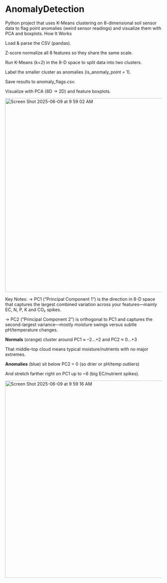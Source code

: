 # AnomalyDetection
Python project that uses K-Means clustering on 8-dimensional soil sensor data to flag point anomalies (weird sensor readings) and visualize them with PCA and boxplots.
How It Works

Load & parse the CSV (pandas).

Z-score normalize all 8 features so they share the same scale.

Run K-Means (k=2) in the 8-D space to split data into two clusters.

Label the smaller cluster as anomalies (is_anomaly_point = 1).

Save results to anomaly_flags.csv.

Visualize with PCA (8D → 2D) and feature boxplots.


<img width="624" alt="Screen Shot 2025-06-09 at 9 59 02 AM" src="https://github.com/user-attachments/assets/b9dab512-5dcd-4be2-8b7a-7ce9b3d11feb" />

Key Notes: 
-> PC1 (“Principal Component 1”) is the direction in 8-D space that captures the largest combined variation across your features—mainly EC, N, P, K and CO₂ spikes.


-> PC2 (“Principal Component 2”) is orthogonal to PC1 and captures the second-largest variance—mostly moisture swings versus subtle pH/temperature changes.

**Normals** (orange) cluster around PC1 ≈ –2…+2 and PC2 ≈ 0…+3

That middle-top cloud means typical moisture/nutrients with no major extremes.

**Anomalies** (blue) sit below PC2 = 0 (so drier or pH/temp outliers)

And stretch farther right on PC1 up to ~6 (big EC/nutrient spikes).


<img width="635" alt="Screen Shot 2025-06-09 at 9 59 16 AM" src="https://github.com/user-attachments/assets/645576cc-c66b-43e1-8784-931f2361d8c2" />
